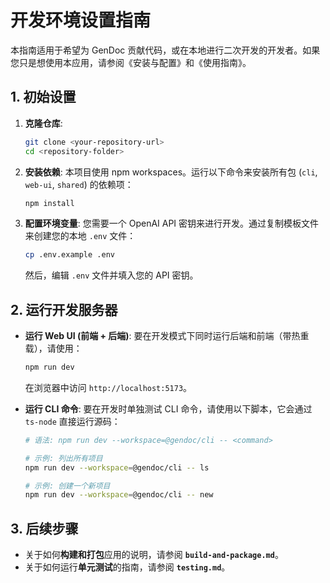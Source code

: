 # 开发环境设置指南

本指南适用于希望为 GenDoc 贡献代码，或在本地进行二次开发的开发者。如果您只是想使用本应用，请参阅《安装与配置》和《使用指南》。

## 1. 初始设置

1.  **克隆仓库**:
    ```bash
    git clone <your-repository-url>
    cd <repository-folder>
    ```

2.  **安装依赖**:
    本项目使用 npm workspaces。运行以下命令来安装所有包 (`cli`, `web-ui`, `shared`) 的依赖项：
    ```bash
    npm install
    ```

3.  **配置环境变量**:
    您需要一个 OpenAI API 密钥来进行开发。通过复制模板文件来创建您的本地 `.env` 文件：
    ```bash
    cp .env.example .env
    ```
    然后，编辑 `.env` 文件并填入您的 API 密钥。

## 2. 运行开发服务器

*   **运行 Web UI (前端 + 后端)**:
    要在开发模式下同时运行后端和前端（带热重载），请使用：
    ```bash
    npm run dev
    ```
    在浏览器中访问 `http://localhost:5173`。

*   **运行 CLI 命令**:
    要在开发时单独测试 CLI 命令，请使用以下脚本，它会通过 `ts-node` 直接运行源码：
    ```bash
    # 语法: npm run dev --workspace=@gendoc/cli -- <command>
    
    # 示例: 列出所有项目
    npm run dev --workspace=@gendoc/cli -- ls
    
    # 示例: 创建一个新项目
    npm run dev --workspace=@gendoc/cli -- new
    ```

## 3. 后续步骤

-   关于如何**构建和打包**应用的说明，请参阅 **`build-and-package.md`**。
-   关于如何运行**单元测试**的指南，请参阅 **`testing.md`**。